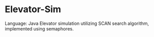 # Elevator-Sim
Language: Java
Elevator simulation utilizing SCAN search algorithm, implemented using semaphores.

